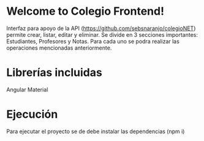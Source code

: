 # Welcome to Colegio Frontend!

Interfaz para apoyo de la API (https://github.com/sebsnaranjo/colegioNET) permite crear, listar, editar y eliminar.
Se divide en 3 secciones importantes: Estudiantes, Profesores y Notas. Para cada uno se podra realizar las operaciones mencionadas anteriormente.

# Librerías incluidas
Angular Material

# Ejecución 
Para ejecutar el proyecto se de debe instalar las dependencias (npm i)
